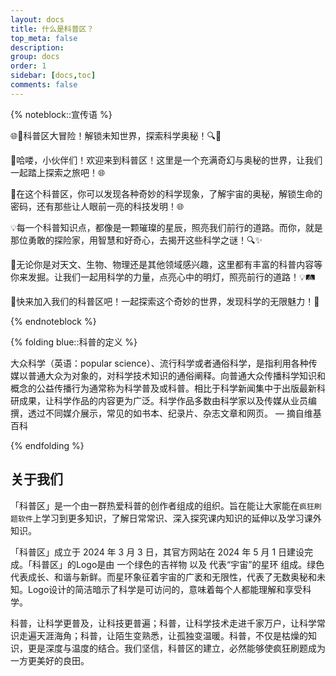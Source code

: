 ```yaml
---
layout: docs
title: 什么是科普区？
top_meta: false
description: 
group: docs
order: 1
sidebar: [docs,toc]
comments: false
---
```


{% noteblock::宣传语 %}

🌐🚀科普区大冒险！解锁未知世界，探索科学奥秘！🔍🔬

🎈哈喽，小伙伴们！欢迎来到科普区！这里是一个充满奇幻与奥秘的世界，让我们一起踏上探索之旅吧！🌐

🌈在这个科普区，你可以发现各种奇妙的科学现象，了解宇宙的奥秘，解锁生命的密码，还有那些让人眼前一亮的科技发明！🌐

💡每一个科普知识点，都像是一颗璀璨的星辰，照亮我们前行的道路。而你，就是那位勇敢的探险家，用智慧和好奇心，去揭开这些科学之谜！🔍✨

📖无论你是对天文、生物、物理还是其他领域感兴趣，这里都有丰富的科普内容等你来发掘。让我们一起用科学的力量，点亮心中的明灯，照亮前行的道路！💡🛤️

🎉快来加入我们的科普区吧！一起探索这个奇妙的世界，发现科学的无限魅力！🚀

{% endnoteblock %}

{% folding blue::科普的定义 %}

大众科学（英语：popular science）、流行科学或者通俗科学，是指利用各种传媒以普通大众为对象的，对科学技术知识的通俗阐释。向普通大众传播科学知识和概念的公益传播行为通常称为科学普及或科普。相比于科学新闻集中于出版最新科研成果，让科学作品的内容更为广泛。科学作品多数由科学家以及传媒从业员编撰，透过不同媒介展示，常见的如书本、纪录片、杂志文章和网页。 — 摘自维基百科

{% endfolding %}


## 关于我们

「科普区」是一个由一群热爱科普的创作者组成的组织。旨在能让大家能在`疯狂刷题软件`上学习到更多知识，了解日常常识、深入探究课内知识的延伸以及学习课外知识。

「科普区」成立于 2024 年 3 月 3 日，其官方网站在 2024 年 5 月 1 日建设完成。「科普区」的Logo是由 一个绿色的吉祥物 以及 代表“宇宙”的星环 组成。绿色代表成长、和谐与新鲜。而星环象征着宇宙的广袤和无限性，代表了无数奥秘和未知。Logo设计的简洁暗示了科学是可访问的，意味着每个人都能理解和享受科学。

科普，让科学更普及，让科技更普遍；科普，让科学技术走进千家万户，让科学常识走遍天涯海角；科普，让陌生变熟悉，让孤独变温暖。科普，不仅是枯燥的知识，更是深度与温度的结合。我们坚信，科普区的建立，必然能够使疯狂刷题成为一方更美好的良田。

